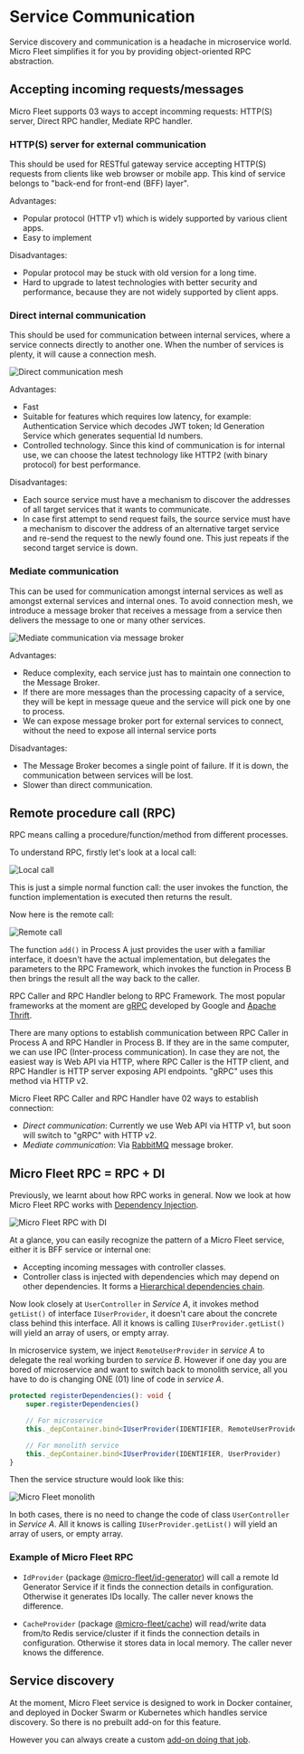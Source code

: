 # **Service Communication**

Service discovery and communication is a headache in microservice world. Micro Fleet simplifies it for you by providing object-oriented RPC abstraction.

## **Accepting incoming requests/messages**

Micro Fleet supports 03 ways to accept incomming requests: HTTP(S) server, Direct RPC handler, Mediate RPC handler.

### **HTTP(S) server for external communication**

This should be used for RESTful gateway service accepting HTTP(S) requests from clients like web browser or mobile app. This kind of service belongs to "back-end for front-end (BFF) layer".

Advantages:
* Popular protocol (HTTP v1) which is widely supported by various client apps.
* Easy to implement

Disadvantages:
* Popular protocol may be stuck with old version for a long time.
* Hard to upgrade to latest technologies with better security and performance, because they are not widely supported by client apps.

### **Direct internal communication**

This should be used for communication between internal services, where a service connects directly to another one. When the number of services is plenty, it will cause a connection mesh.

![Direct communication mesh](./images/communication-direct.png "Direct communication mesh")

Advantages:
* Fast
* Suitable for features which requires low latency, for example: Authentication Service which decodes JWT token; Id Generation Service which generates sequential Id numbers.
* Controlled technology. Since this kind of communication is for internal use, we can choose the latest technology like HTTP2 (with binary protocol) for best performance.

Disadvantages:
* Each source service must have a mechanism to discover the addresses of all target services that it wants to communicate.
* In case first attempt to send request fails, the source service must have a mechanism to discover the address of an alternative target service and re-send the request to the newly found one. This just repeats if the second target service is down.

### **Mediate communication**

This can be used for communication amongst internal services as well as amongst external services and internal ones. To avoid connection mesh, we introduce a message broker that receives a message from a service then delivers the message to one or many other services.

![Mediate communication via message broker](./images/communication-mediate.png "Mediate communication via message broker")

Advantages:
* Reduce complexity, each service just has to maintain one connection to the Message Broker.
* If there are more messages than the processing capacity of a service, they will be kept in message queue and the service will pick one by one to process.
* We can expose message broker port for external services to connect, without the need to expose all internal service ports

Disadvantages:
* The Message Broker becomes a single point of failure. If it is down, the communication between services will be lost.
* Slower than direct communication.

## **Remote procedure call (RPC)**

RPC means calling a procedure/function/method from different processes.

To understand RPC, firstly let's look at a local call:

![Local call](./images/call-local.png "Local call")

This is just a simple normal function call: the user invokes the function, the function implementation is executed then returns the result.

Now here is the remote call:

![Remote call](./images/call-remote.png "Remote call")

The function `add()` in Process A just provides the user with a familiar interface, it doesn't have the actual implementation, but delegates the parameters to the RPC Framework, which invokes the function in Process B then brings the result all the way back to the caller.

RPC Caller and RPC Handler belong to RPC Framework. The most popular frameworks at the moment are [gRPC](https://grpc.io/) developed by Google and [Apache Thrift](https://thrift.apache.org/).

There are many options to establish communication between RPC Caller in Process A and RPC Handler in Process B. If they are in the same computer, we can use IPC (Inter-process communication). In case they are not, the easiest way is Web API via HTTP, where RPC Caller is the HTTP client, and RPC Handler is HTTP server exposing API endpoints. "gRPC" uses this method via HTTP v2.

Micro Fleet RPC Caller and RPC Handler have 02 ways to establish connection:

* _Direct communication_: Currently we use Web API via HTTP v1, but soon will switch to "gRPC" with HTTP v2.
* _Mediate communication_: Via [RabbitMQ](https://www.rabbitmq.com/) message broker.

## **Micro Fleet RPC = RPC + DI**

Previously, we learnt about how RPC works in general. Now we look at how Micro Fleet RPC works with [Dependency Injection](./dependency-injection.md).

![Micro Fleet RPC with DI](./images/call-micro-fleet-rpc.png "Micro Fleet RPC with DI")

At a glance, you can easily recognize the pattern of a Micro Fleet service, either it is BFF service or internal one:

* Accepting incoming messages with controller classes.
* Controller class is injected with dependencies which may depend on other dependencies. It forms a [Hierarchical dependencies chain](./dependency-injection.md#resolve-hierarchical-dependencies-chain).

Now look closely at `UserController` in _Service A_, it invokes method `getList()` of interface `IUserProvider`, it doesn't care about the concrete class behind this interface. All it knows is calling `IUserProvider.getList()` will yield an array of users, or empty array.

In microservice system, we inject `RemoteUserProvider` in _service A_ to delegate the real working burden to _service B_. However if one day you are bored of microservice and want to switch back to monolith service, all you have to do is changing ONE (01) line of code in _service A_.

```typescript
protected registerDependencies(): void {
    super.registerDependencies()

    // For microservice
    this._depContainer.bind<IUserProvider(IDENTIFIER, RemoteUserProvider)

    // For monolith service
    this._depContainer.bind<IUserProvider(IDENTIFIER, UserProvider)
}
```

Then the service structure would look like this:

![Micro Fleet monolith](./images/call-micro-fleet-local.png "Micro Fleet monolith")

In both cases, there is no need to change the code of class `UserController` in _Service A_. All it knows is calling `IUserProvider.getList()` will yield an array of users, or empty array.

### **Example of Micro Fleet RPC**

* `IdProvider` (package [@micro-fleet/id-generator](https://github.com/gennovative/micro-fleet-id-generator)) will call a remote Id Generator Service if it finds the connection details in configuration. Otherwise it generates IDs locally. The caller never knows the difference.

* `CacheProvider` (package [@micro-fleet/cache](https://github.com/gennovative/micro-fleet-cache)) will read/write data from/to Redis service/cluster if it finds the connection details in configuration. Otherwise it stores data in local memory. The caller never knows the difference.

## **Service discovery**

At the moment, Micro Fleet service is designed to work in Docker container, and deployed in Docker Swarm or Kubernetes which handles service discovery. So there is no prebuilt add-on for this feature.

However you can always create a custom [add-on doing that job](./service-add-on.md#how-do-i-create-add-on-myself).